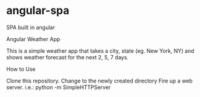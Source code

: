 # angular-spa
SPA built in angular

Angular Weather App

This is a simple weather app that takes a city, state (eg. New York, NY) and shows weather forecast for the next 2, 5, 7 days. 

How to Use

Clone this repository. 
Change to the newly created directory
Fire up a web server. i.e.: python -m SimpleHTTPServer
